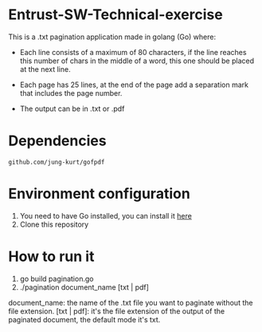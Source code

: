 # Entrust-SW-Technical-exercise


This is a .txt pagination application made in golang (Go) where: 

  -	Each line consists of a maximum of 80 characters, if the line reaches this number of chars in the middle of a word, this one should be placed at the next line.

  - Each page has 25 lines, at the end of the page add a separation mark that includes the page number.

  - The output can be in .txt or .pdf


# Dependencies

`github.com/jung-kurt/gofpdf`

# Environment configuration

1. You need to have Go installed, you can install it [here](https://go.dev/doc/install)
2. Clone this repository


# How to run it 

1. go build pagination.go
2. ./pagination document_name [txt | pdf]

document_name: the name of the .txt file you want to paginate without the file extension.
[txt | pdf]: it's the file extension of the output of the paginated document, the default mode it's txt.

